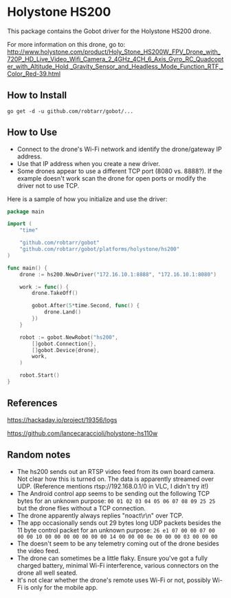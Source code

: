 # Holystone HS200

This package contains the Gobot driver for the Holystone HS200 drone.

For more information on this drone, go to:
http://www.holystone.com/product/Holy_Stone_HS200W_FPV_Drone_with_720P_HD_Live_Video_Wifi_Camera_2_4GHz_4CH_6_Axis_Gyro_RC_Quadcopter_with_Altitude_Hold,_Gravity_Sensor_and_Headless_Mode_Function_RTF,_Color_Red-39.html

## How to Install

```
go get -d -u github.com/robtarr/gobot/...
```

## How to Use
- Connect to the drone's Wi-Fi network and identify the drone/gateway IP address.
- Use that IP address when you create a new driver.
- Some drones appear to use a different TCP port (8080 vs. 8888?).  If the example doesn't work scan the drone for open ports or modify the driver not to use TCP.

Here is a sample of how you initialize and use the driver:

```go
package main

import (
	"time"

	"github.com/robtarr/gobot"
	"github.com/robtarr/gobot/platforms/holystone/hs200"
)

func main() {
	drone := hs200.NewDriver("172.16.10.1:8888", "172.16.10.1:8080")

	work := func() {
		drone.TakeOff()

		gobot.After(5*time.Second, func() {
			drone.Land()
		})
	}

	robot := gobot.NewRobot("hs200",
		[]gobot.Connection{},
		[]gobot.Device{drone},
		work,
	)

	robot.Start()
}
```

## References
https://hackaday.io/project/19356/logs

https://github.com/lancecaraccioli/holystone-hs110w

## Random notes
- The hs200 sends out an RTSP video feed from its own board camera.  Not clear how this is turned on.  The data is apparently streamed over UDP. (Reference mentions rtsp://192.168.0.1/0 in VLC, I didn't try it!)
- The Android control app seems to be sending out the following TCP bytes for an unknown purpose:
`00 01 02 03 04 05 06 07 08 09 25 25` but the drone flies without a TCP connection.
- The drone apparently always replies "noact\r\n" over TCP.
- The app occasionally sends out 29 bytes long UDP packets besides the 11 byte control packet for an unknown purpose:
`26 e1 07 00 00 07 00 00 00 10 00 00 00 00 00 00 00 14 00 00 00 0e 00 00 00 03 00 00 00`
- The doesn't seem to be any telemetry coming out of the drone besides the video feed.
- The drone can sometimes be a little flaky.  Ensure you've got a fully charged battery, minimal Wi-Fi interference, various connectors on the drone all well seated.
- It's not clear whether the drone's remote uses Wi-Fi or not, possibly Wi-Fi is only for the mobile app.
